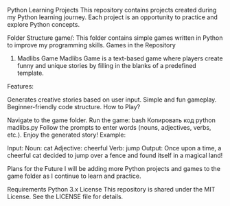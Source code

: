 Python Learning Projects
This repository contains projects created during my Python learning journey. Each project is an opportunity to practice and explore Python concepts.

Folder Structure
game/: This folder contains simple games written in Python to improve my programming skills.
Games in the Repository
1. Madlibs Game
Madlibs Game is a text-based game where players create funny and unique stories by filling in the blanks of a predefined template.

Features:

Generates creative stories based on user input.
Simple and fun gameplay.
Beginner-friendly code structure.
How to Play?

Navigate to the game folder.
Run the game:
bash
Копировать код
python madlibs.py
Follow the prompts to enter words (nouns, adjectives, verbs, etc.).
Enjoy the generated story!
Example:

Input:
Noun: cat
Adjective: cheerful
Verb: jump
Output:
Once upon a time, a cheerful cat decided to jump over a fence and found itself in a magical land!

Plans for the Future
I will be adding more Python projects and games to the game folder as I continue to learn and practice.

Requirements
Python 3.x
License
This repository is shared under the MIT License. See the LICENSE file for details.